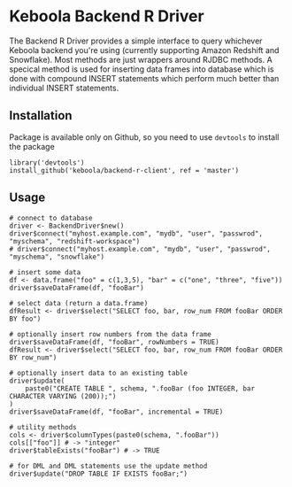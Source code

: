 # Keboola Backend R Driver

The Backend R Driver provides a simple interface to query whichever Keboola backend you're using (currently supporting Amazon Redshift and Snowflake). 
Most methods are just wrappers around RJDBC methods. A specical method is used for inserting 
data frames into database which is done with compound INSERT statements which perform much better
than individual INSERT statements.

## Installation
Package is available only on Github, so you need to use `devtools` to install the package
```
library('devtools')
install_github('keboola/backend-r-client', ref = 'master')
```

## Usage
```
# connect to database
driver <- BackendDriver$new()     
driver$connect("myhost.example.com", "mydb", "user", "passwrod", "myschema", "redshift-workspace")
# driver$connect("myhost.example.com", "mydb", "user", "passwrod", "myschema", "snowflake")
    
# insert some data
df <- data.frame("foo" = c(1,3,5), "bar" = c("one", "three", "five"))
driver$saveDataFrame(df, "fooBar")

# select data (return a data.frame)
dfResult <- driver$select("SELECT foo, bar, row_num FROM fooBar ORDER BY foo")

# optionally insert row numbers from the data frame
driver$saveDataFrame(df, "fooBar", rowNumbers = TRUE)
dfResult <- driver$select("SELECT foo, bar, row_num FROM fooBar ORDER BY row_num")

# optionally insert data to an existing table
driver$update(
    paste0("CREATE TABLE ", schema, ".fooBar (foo INTEGER, bar CHARACTER VARYING (200));")
)
driver$saveDataFrame(df, "fooBar", incremental = TRUE)

# utility methods
cols <- driver$columnTypes(paste0(schema, ".fooBar"))
cols[["foo"]] # -> "integer"            
driver$tableExists("fooBar") # -> TRUE

# for DML and DML statements use the update method
driver$update("DROP TABLE IF EXISTS fooBar;")  
```

